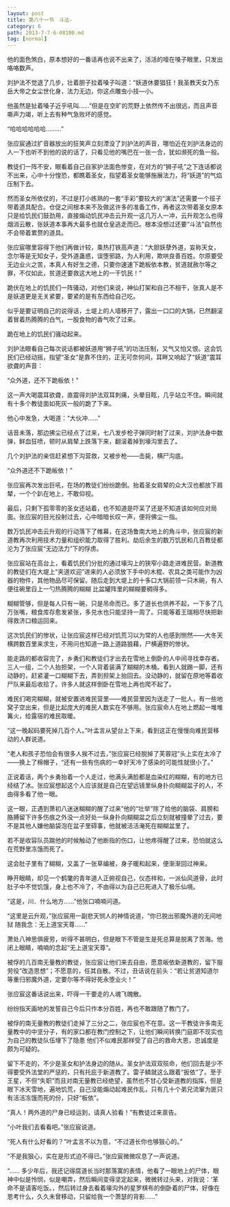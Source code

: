 ```yaml
---
layout: post
title: 第八十一节　斗法-
category: 6
path: 2013-7-7-6-08100.md
tag: [normal]
---
```


他的面色煞白，原本想好的一番话再也说不出来了，活活的噎在嗓子眼里，只发出咯咯数声。

刘护法不觉退了几步，壮着胆子拉着嗓子叫道：“妖道休要猖狂！我圣教天女乃东岳大帝之女尘世化身，法力无边，你这点雕虫小技―小。

他虽然是扯着嗓子近乎吼叫……”但是在空旷的荒野上依然传不出很远，而且声音嘶声力竭，听上去有种气急败坏的感觉。

“哈哈哈哈哈哈………”

张应宸通过扩音器放出的狂笑声立刻湮没了刘护法的声音，哪怕近在刘护法身边的人一下也听不到他的说的话了，只看见他的嘴巴在一张一合，犹如濒死的鱼一般。

教徒们一阵不安，眼看着自己自家护法面色惨变，在对方的“狮子吼”之下连话都说不出来，心中十分惶恐，都瞧着圣女，指望着圣女能够施展法力，将“妖道”的气焰压制下去。

然而圣女所依仗的，不过是打小练熟的一套“手彩”要较大的“演法”还需要一个班子带着道具配合。仓促之间根本来不及做这许多的准备工作，再者这次带着圣女原本只是给饥民们鼓劲用，直接煽动饥民冲击云升观一这几万人一冲，云升观怎么也得烟消云散，张妖道本事再大最多也就仓皇逃走而已。根本没想过还要“斗法”自然也不会带着累赘的道具。

张应宸哪里容得下他们再做计较，乘热打铁高声道：“大胆妖孽外道，妄称天女，念尔等是无知女子，受外道蛊惑，误堕邪路，为人利用，欺哄良善百姓。尔原要受无边业火之苦，本真人有好生之德，只要你速速下跪板依本教，贫道就赦尔等之罪，不仅如此，贫道还要救这大地上的一干饥民！”

跪伏在地上的饥民们一阵骚动，对他们来说，神仙打架和自己不相干，张真人是不是妖道更是无关紧要，要紧的是有东西给自己吃。

似乎是要证明自己的说得话，土堤上的人墙移开了，露出一口口的大锅，已然翻滚着冒着热腾腾的白气，一股食物的香气吹了过来。

跪在地上的饥民们骚动起来。

刘护法眼看自己每次说话都被妖道用“狮子吼”的功法压制，又气又怕又恨。这会饥民们已经动摇，指望“圣女”是靠不住的，正无可奈何间，耳畔又响起了“妖道”震耳欲聋的声音：

“众外道，还不下跪板依！”

这一声大喝震耳欲聋，直震得刘护法双耳刺痛，头晕目眩，几乎站立不住。瞬间就有十多个教徒面如死灰一般的跪了下来。

他心中发急，大喝道：“大伙冲……”

话音未落，那边拂尘已经点了过来，七八发步枪子弹同时射了过来，刘护法身中数弹，鲜血狂喷，顿时从肩辇上跌落下来，翻滚着掉到壕沟里去了。

几个刘护法的亲信赶紧想下沟营救，又被步枪――击毙，横尸沟底。

“众外道还不下跪皈依！”

张应宸再次发出巨吼，在场的教徒们纷纷跪倒。抬着圣女肩辇的众大汉也都放下肩辇，一个个趴在地上，不敢仰视。

最后，只剩下孤零零的圣女还站着，也不知道是吓呆了还是不知道该如何应对局面。张应宸的目光投射过去，心中暗暗长叹一声，便将佛尘一指。

数万饥民冲击云升观的行动落下了帷幕，在这场鲁南大地上的角斗中，张应宸的新道教再次利用技术力量和组织能力取得了胜利。劫后余生的数万饥民和几百教徒都沦为了张应宸“无边法力”下的俘虏。

张应宸站在高台上，看着饥民们分批的通过壕沟上的狭窄小路走进难民营。新道教的教徒们在大堤上“夹道欢迎”进来的人必须放下手中的木棍、农具之类可能作为凶器的物件，其他物品尽可保留。随后走到大堤上的十多口大锅前领一只木碗，有人便往碗里舀上一勺热腾腾的糊糊 比盆罐阵里的糊糊要稠得多。

糊糊管够，但是每人只有一碗，只是吊命而已。多了道长也供养不起，一下多了几万张嘴，粮食库存愈发紧张，多兑水也只能坚持一周了。只能等着王瑞相尽快把新得救济口粮运回来。

这次饥民们的惨状，让张应宸这样已经对饥荒习以为常的人也感到恻然――大冬天横跨数百里来求生，不用问也知道一路上道路狼藉，尸横遍野的惨状。

能走路的都收容完了，乡勇们和教徒们才出去在雪地上倒卧的人中间寻找幸存者。三人一组，二个人抬担架，一个人背着装满了糊糊的木桶。看到人就踢一脚，还有动静的，赶紧灌一口糊糊下去，弄到担架上抬回去。没动静的，就留在原地等着收尸队来最后收拾了。许多人就这样倒卧在雪地上再也爬不起了。

难民们喝完糊糊，就被安置进难民营里――难民营里因为送走了一批人，有一些地窝子空出来，但是比起庞大的难民人数实在不够用。张应宸命人在地上燃起一堆堆篝火，给露宿的难民取暖。

“这一晚起码要死掉几百个人。”叶孟言从望台上下来，看到这正在慢慢向难民营移动的人群说道。

“老人和孩子恐怕会有很多人挨不过去，”张应宸已经脱掉了芙蓉冠”头上实在太冷了――换上了棉帽子，“还有一些有伤病的一幸好天冷了感染的可能性就很小了。”

正说着话，两个乡勇抬着一个人走过，他满头满脸都是血染红的糊糊，有的地方已经结了冰。张应宸想起这个人应该就是自己在望远镜里纵身扑向糊糊盆子的人，不由得多看了他一眼。

这一眼，正遇到萧初八迷迷糊糊的醒了过来”他的“壮举”除了给他的脑袋、肩膀和胳膊留下许多伤痕之外没一点好处一纵身扑向糊糊盆之后立刻就被撞晕了过去，要不是其他人嫌他脑袋泡在盆子里碍事，他就被活活淹死在糊糊盆里了。

若不是收容队员踹他的时候触动了他断指的伤口，让他疼得醒了过来，恐怕就这么在荒野里冻饿而死了。

这会肚子里有了糊糊，又盖了一张草编被，身子暖和起来，便渐渐回过神来。

睁开眼睛，却见一个鹤氅的青年道人正俯视自己，仪态祥和，一派仙风道骨，此时肚子中不觉饥饿，身上也不冷了，不由得以为自己已死进入了极乐仙境。

“这是，川．什么地方……”他张口喃喃问道。

“这里是云升观，”张应宸用一副悲天悯人的神情说道，“你已脱出邪魔外道的无间地狱 随我念：无上道宝天尊……”

萧处八神思俱疲劳，听得不甚明白，但是眼下不管是生是死总算是脱离了苦海。他闭上眼睛，喃喃的念起“无上道宝天尊”。

被俘的几百南无量教的教徒，张应宸让他们来去自由，愿意皈依新道教的，留下服劳役“改造思想”；不愿意的，任其自散。不过，丑话说在前头：“若让贫道知道尔等重归邪魔外道，定要尔等不得好死永堕业火！”

张应宸这番话说出来，吓得一干要走的人魂飞魄散。

纷纷指天画地的发誓自己今后只作本分百姓，再也不敢跟随了教门了。

被俘的南无量教的教徒们走掉了三分之二，张应宸也不在意。这一干教徒许多南无量教中的中坚分子，有的家口都在教门控制之下，让他们瞬间转换门庭即不现实也为自己的教徒队伍埋下了隐患 他们不似难民那样受了自己的救命大恩，忠诚度是颇为可疑的。

留下不走的，不少是圣女和护法身边的随从。圣女护法双双殒命，他们回去是少不得要受外法堂的严惩的，只有托庇于新道教了。雷子鳞就这么跟着“扳依”了。至于王星，不但“失职”而且对南无量教已经绝望，虽然也不甘心受新道教的指挥，但是眼下冰天雪地，遍地饥荒，自己没能煽动起难民作乱，只有几十个弟兄流窜为匪只有活活冻饿而死的份，只好“板依”。

“真人！两外道的尸身已经运到，请真人验看！”有教徒过来禀告。

“小叶我们去看看吧。”张应宸说道。

“死人有什么好看的？”叶孟言不以为意，“不过道长你也够狠心的。”

“不是我狠心，实在是形式迫不得已。”张应宸微微叹息了一声说道。

“…… 多少年后，我还记得腐道长当时那落寞的表情，他看了一眼地上的尸体，眼神中似是怜悯，似是嘲弄，然后瞬间变得坚定起来，微微转过头来，对我说：‘革命不是请客吃饭。，然后转过身去看着壕沟外的星罗棋布的倒卧着的尸体，好像在思考什么，久久未曾移动，只留给我一个萧瑟的背影……”
